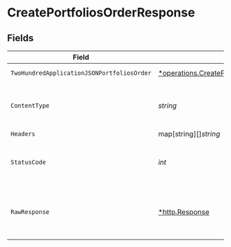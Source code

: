 # CreatePortfoliosOrderResponse


## Fields

| Field                                                                                                               | Type                                                                                                                | Required                                                                                                            | Description                                                                                                         |
| ------------------------------------------------------------------------------------------------------------------- | ------------------------------------------------------------------------------------------------------------------- | ------------------------------------------------------------------------------------------------------------------- | ------------------------------------------------------------------------------------------------------------------- |
| `TwoHundredApplicationJSONPortfoliosOrder`                                                                          | [*operations.CreatePortfoliosOrderPortfoliosOrder](../../models/operations/createportfoliosorderportfoliosorder.md) | :heavy_minus_sign:                                                                                                  | Portfolios order                                                                                                    |
| `ContentType`                                                                                                       | *string*                                                                                                            | :heavy_check_mark:                                                                                                  | HTTP response content type for this operation                                                                       |
| `Headers`                                                                                                           | map[string][]*string*                                                                                               | :heavy_minus_sign:                                                                                                  | N/A                                                                                                                 |
| `StatusCode`                                                                                                        | *int*                                                                                                               | :heavy_check_mark:                                                                                                  | HTTP response status code for this operation                                                                        |
| `RawResponse`                                                                                                       | [*http.Response](https://pkg.go.dev/net/http#Response)                                                              | :heavy_minus_sign:                                                                                                  | Raw HTTP response; suitable for custom response parsing                                                             |